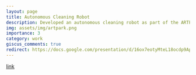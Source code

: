 ```yaml
---
layout: page
title: Autonomous Cleaning Robot
description: Developed an autonomous cleaning robot as part of the ARTPARK Challenge 2022, capable of navigating, detecting, and cleaning trash. The project was awarded the runner-up position at ARTPARK 2022.  
img: assets/img/artpark.png
importance: 3
category: work
giscus_comments: true
redirect: https://docs.google.com/presentation/d/16ox7eotyMteL18ocdp9ApT8aA9OjsywWW1kkgEBVlNo/edit?usp=sharing
---
```


[link](https://docs.google.com/presentation/d/16ox7eotyMteL18ocdp9ApT8aA9OjsywWW1kkgEBVlNo/edit?usp=sharing)
